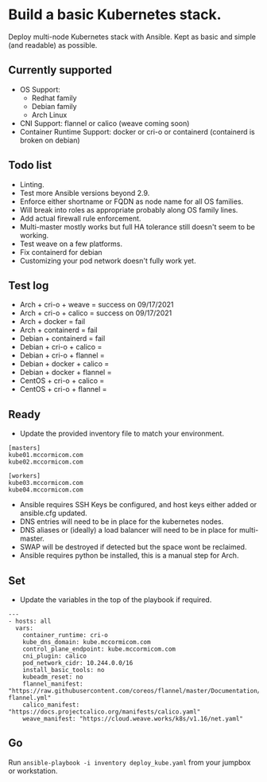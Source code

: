 # Build a basic Kubernetes stack. 
Deploy multi-node Kubernetes stack with Ansible. Kept as basic and simple (and readable) as possible. 

## Currently supported
* OS Support:
  * Redhat family
  * Debian family
  * Arch Linux
* CNI Support: flannel or calico (weave coming soon)
* Container Runtime Support: docker or cri-o or containerd (containerd is broken on debian) 

## Todo list
* Linting.
* Test more Ansible versions beyond 2.9.
* Enforce either shortname or FQDN as node name for all OS families.
* Will break into roles as appropriate probably along OS family lines.
* Add actual firewall rule enforcement.
* Multi-master mostly works but full HA tolerance still doesn't seem to be working.
* Test weave on a few platforms.
* Fix containerd for debian
* Customizing your pod network doesn't fully work yet.

## Test log
* Arch + cri-o + weave = success on 09/17/2021
* Arch + cri-o + calico = success on 09/17/2021 
* Arch + docker = fail
* Arch + containerd = fail
* Debian + containerd = fail
* Debian + cri-o + calico =
* Debian + cri-o + flannel =
* Debian + docker + calico =
* Debian + docker + flannel =
* CentOS + cri-o + calico =
* CentOS + cri-o + flannel = 

## Ready
* Update the provided inventory file to match your environment.
```
[masters]
kube01.mccormicom.com
kube02.mccormicom.com

[workers]
kube03.mccormicom.com
kube04.mccormicom.com
```
* Ansible requires SSH Keys be configured, and host keys either added or ansible.cfg updated.
* DNS entries will need to be in place for the kubernetes nodes.
* DNS aliases or (ideally) a load balancer will need to be in place for multi-master.
* SWAP will be destroyed if detected but the space wont be reclaimed.
* Ansible requires python be installed, this is a manual step for Arch.

## Set
* Update the variables in the top of the playbook if required.
```
---
- hosts: all
  vars:
    container_runtime: cri-o
    kube_dns_domain: kube.mccormicom.com
    control_plane_endpoint: kube.mccormicom.com
    cni_plugin: calico
    pod_network_cidr: 10.244.0.0/16
    install_basic_tools: no
    kubeadm_reset: no
    flannel_manifest: "https://raw.githubusercontent.com/coreos/flannel/master/Documentation/kube-flannel.yml"
    calico_manifest: "https://docs.projectcalico.org/manifests/calico.yaml"
    weave_manifest: "https://cloud.weave.works/k8s/v1.16/net.yaml"
```

## Go
Run `ansible-playbook -i inventory deploy_kube.yaml` from your jumpbox or workstation.
